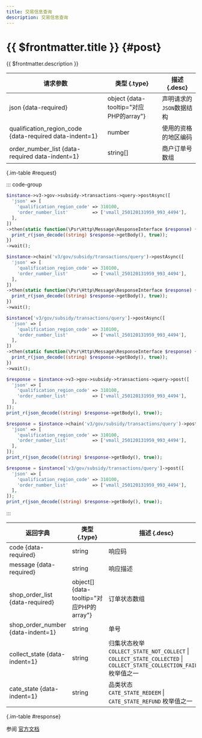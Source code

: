 ```yaml
---
title: 交易信息查询
description: 交易信息查询
---
```


# {{ $frontmatter.title }} {#post}

{{ $frontmatter.description }}

| 请求参数 | 类型 {.type} | 描述 {.desc}
| --- | --- | ---
| json {data-required} | object {data-tooltip="对应PHP的array"} | 声明请求的`JSON`数据结构
| qualification_region_code {data-required data-indent=1} | number | 使用的资格的地区编码
| order_number_list {data-required data-indent=1} | string[] | 商户订单号数组

{.im-table #request}

::: code-group

```php [异步纯链式]
$instance->v3->gov->subsidy->transactions->query->postAsync([
  'json' => [
    'qualification_region_code' => 310100,
    'order_number_list'         => ['vmall_250120131959_993_4494'],
  ],
])
->then(static function(\Psr\Http\Message\ResponseInterface $response) {
  print_r(json_decode((string) $response->getBody(), true));
})
->wait();
```

```php [异步声明式]
$instance->chain('v3/gov/subsidy/transactions/query')->postAsync([
  'json' => [
    'qualification_region_code' => 310100,
    'order_number_list'         => ['vmall_250120131959_993_4494'],
  ],
])
->then(static function(\Psr\Http\Message\ResponseInterface $response) {
  print_r(json_decode((string) $response->getBody(), true));
})
->wait();
```

```php [异步属性式]
$instance['v3/gov/subsidy/transactions/query']->postAsync([
  'json' => [
    'qualification_region_code' => 310100,
    'order_number_list'         => ['vmall_250120131959_993_4494'],
  ],
])
->then(static function(\Psr\Http\Message\ResponseInterface $response) {
  print_r(json_decode((string) $response->getBody(), true));
})
->wait();
```

```php [同步纯链式]
$response = $instance->v3->gov->subsidy->transactions->query->post([
  'json' => [
    'qualification_region_code' => 310100,
    'order_number_list'         => ['vmall_250120131959_993_4494'],
  ],
]);
print_r(json_decode((string) $response->getBody(), true));
```

```php [同步声明式]
$response = $instance->chain('v3/gov/subsidy/transactions/query')->post([
  'json' => [
    'qualification_region_code' => 310100,
    'order_number_list'         => ['vmall_250120131959_993_4494'],
  ],
]);
print_r(json_decode((string) $response->getBody(), true));
```

```php [同步属性式]
$response = $instance['v3/gov/subsidy/transactions/query']->post([
  'json' => [
    'qualification_region_code' => 310100,
    'order_number_list'         => ['vmall_250120131959_993_4494'],
  ],
]);
print_r(json_decode((string) $response->getBody(), true));
```

:::

| 返回字典 | 类型 {.type} | 描述 {.desc}
| --- | --- | ---
| code {data-required} | string | 响应码
| message {data-required} | string | 响应描述
| shop_order_list {data-required} | object[] {data-tooltip="对应PHP的array"} | 订单状态数组
| shop_order_number {data-indent=1} | string | 单号
| collect_state {data-indent=1} | string | 归集状态枚举<br/>`COLLECT_STATE_NOT_COLLECT` \| `COLLECT_STATE_COLLECTED` \| `COLLECT_STATE_COLLECTION_FAILED` 枚举值之一
| cate_state {data-indent=1} | string | 品类状态<br/>`CATE_STATE_REDEEM` \| `CATE_STATE_REFUND` 枚举值之一

{.im-table #response}

参阅 [官方文档](https://pay.weixin.qq.com/doc/v3/partner/4013989543)

